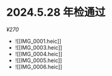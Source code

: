 # 2024.5.28 年检通过 
*¥270*
- ![[IMG_0001.heic]]
- ![[IMG_0003.heic]]
- ![[IMG_0004.heic]]
- ![[IMG_0005.heic]]
- ![[IMG_0006.heic]]







